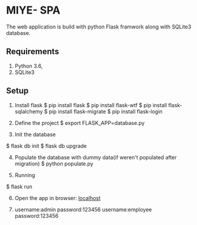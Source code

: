 MIYE- SPA 
=====
The web application is build with python Flask framwork along with SQLite3 database. 

## Requirements
1. Python 3.6, 
2. SQLite3 


## Setup
1. Install flask
$ pip install flask
$ pip install flask-wtf
$ pip install flask-sqlalchemy
$ pip install flask-migrate
$ pip install flask-login

2. Define the project
$ export FLASK_APP=database.py


3. Init the database

$ flask db init
$ flask db upgrade

4. Populate the database with dummy data(if weren't populated after migration)
$ python populate.py

5. Running

$ flask run

6. Open the app in browser: [localhost](http://127.0.0.1:5000/)

7. username:admin password:123456
   username:employee password:123456

